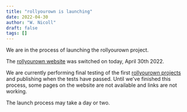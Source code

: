 ```yaml
---
title: "rollyourown is launching"
date: 2022-04-30
author: "W. Nicoll"
draft: false
tags: []
---
```

<!--
SPDX-FileCopyrightText: 2022 Wilfred Nicoll <xyzroller@rollyourown.xyz>
SPDX-License-Identifier: CC-BY-SA-4.0
-->

We are in the process of launching the rollyourown project.

<!--more-->

The [rollyourown website](https://rollyourown.xyz) was switched on today, April 30th 2022.

We are currently performing final testing of the first [rollyourown projects](/rollyourown/projects) and publishing when the tests have passed. Until we've finished this process, some pages on the website are not available and links are not working.

The launch process may take a day or two.
